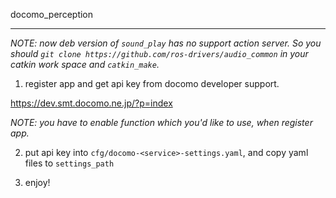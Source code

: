 docomo_perception
- - -

*NOTE: now deb version of `sound_play` has no support action server. So you should `git clone https://github.com/ros-drivers/audio_common` in your catkin work space and `catkin_make`.*

1. register app and get api key from docomo developer support.

https://dev.smt.docomo.ne.jp/?p=index

*NOTE: you have to enable function which you'd like to use, when register app.*

2. put api key into `cfg/docomo-<service>-settings.yaml`, and copy yaml files to `settings_path`

3. enjoy!
